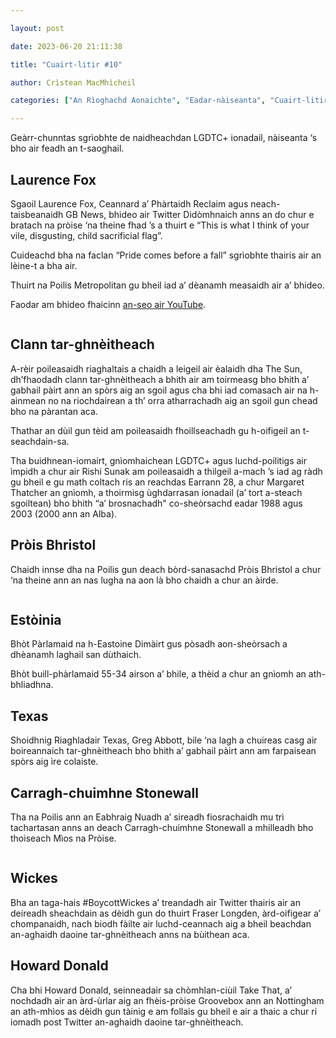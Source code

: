 ```yaml
---

layout: post

date: 2023-06-20 21:11:38

title: "Cuairt-litir #10"

author: Crìstean MacMhìcheil

categories: ["An Rìoghachd Aonaichte", "Eadar-nàiseanta", "Cuairt-litir", "Cultar", "Foghlam", "Lagh", "Poileataigs", "Pròis", "Spòrs"]

---
```


Geàrr-chunntas sgrìobhte de naidheachdan LGDTC+ ionadail, nàiseanta ‘s bho air feadh an t-saoghail.

## Laurence Fox

Sgaoil Laurence Fox, Ceannard a’ Phàrtaidh Reclaim agus neach-taisbeanaidh GB News, bhideo air Twitter Didòmhnaich anns an do chur e bratach na pròise ‘na theine fhad ’s a thuirt e “This is what I think of your vile, disgusting, child sacrificial flag”.

Cuideachd bha na faclan “Pride comes before a fall” sgrìobhte thairis air an lèine-t a bha air.

Thuirt na Poilis Metropolitan gu bheil iad a’ dèanamh measaidh air a’ bhideo.

Faodar am bhideo fhaicinn <a href="https://youtube.com/shorts/lP_9pKBUIk8">an-seo air YouTube</a>.

<figure class="wp-block-image aligncenter"><img src="{{ site.baseurl}}/images/posts/Laurence-Fox-burns-pride-flag.jpeg" alt="" class="wp-image-2057"/></figure>

## Clann tar-ghnèitheach

A-rèir poileasaidh riaghaltais a chaidh a leigeil air èalaidh dha The Sun, dh’fhaodadh clann tar-ghnèitheach a bhith air am toirmeasg bho bhith a’ gabhail pàirt ann an spòrs aig an sgoil agus cha bhi iad comasach air na h-ainmean no na riochdairean a th’ orra atharrachadh aig an sgoil gun chead bho na pàrantan aca.

Thathar an dùil gun tèid am poileasaidh fhoillseachadh gu h-oifigeil an t-seachdain-sa.

Tha buidhnean-iomairt, gnìomhaichean LGDTC+ agus luchd-poilitigs air ìmpidh a chur air Rishi Sunak am poileasaidh a thilgeil a-mach ’s iad ag ràdh gu bheil e gu math coltach ris an reachdas Earrann 28, a chur Margaret Thatcher an gnìomh, a thoirmisg ùghdarrasan ionadail (a’ tort a-steach sgoiltean) bho bhith “a’ brosnachadh" co-sheòrsachd eadar 1988 agus 2003 (2000 ann an Alba).

## Pròis Bhristol

Chaidh innse dha na Poilis gun deach bòrd-sanasachd Pròis Bhristol a chur ‘na theine ann an nas lugha na aon là bho chaidh a chur an àirde.

<figure class="wp-block-image aligncenter"><img src="{{ site.baseurl}}/images/posts/Pride-Bristol-billboard.jpg" alt="" class="wp-image-2054"/></figure>

## Estòinia

Bhòt Pàrlamaid na h-Eastoine Dimàirt gus pòsadh aon-sheòrsach a dhèanamh laghail san dùthaich.

Bhòt buill-phàrlamaid 55-34 airson a’ bhile, a thèid a chur an gnìomh an ath-bhliadhna.

## Texas

Shoidhnig Riaghladair Texas, Greg Abbott, bile ‘na lagh a chuireas casg air boireannaich tar-ghnèitheach bho bhith a’ gabhail pàirt ann am farpaisean spòrs aig ìre colaiste.

## Carragh-chuimhne Stonewall

Tha na Poilis ann an Eabhraig Nuadh a’ sireadh fiosrachaidh mu trì tachartasan anns an deach Carragh-chuimhne Stonewall a mhilleadh bho thoiseach Mìos na Pròise.

<figure class="wp-block-image aligncenter"><img src="{{ site.baseurl}}/images/posts/FyR0PP3XsAAVbRN.jpeg" alt="" class="wp-image-2055"/></figure>

## Wickes

Bha an taga-hais #BoycottWickes a’ treandadh air Twitter thairis air an deireadh sheachdain as dèidh gun do thuirt Fraser Longden, àrd-oifigear a’ chompanaidh, nach biodh fàilte air luchd-ceannach aig a bheil beachdan an-aghaidh daoine tar-ghnèitheach anns na bùithean aca.

## Howard Donald

Cha bhi Howard Donald, seinneadair sa chòmhlan-ciùil Take That, a’ nochdadh air an àrd-ùrlar aig an fhèis-pròise Groovebox ann an Nottingham an ath-mhìos as dèidh gun tàinig e am follais gu bheil e air a thaic a chur ri iomadh post Twitter an-aghaidh daoine tar-ghnèitheach.
